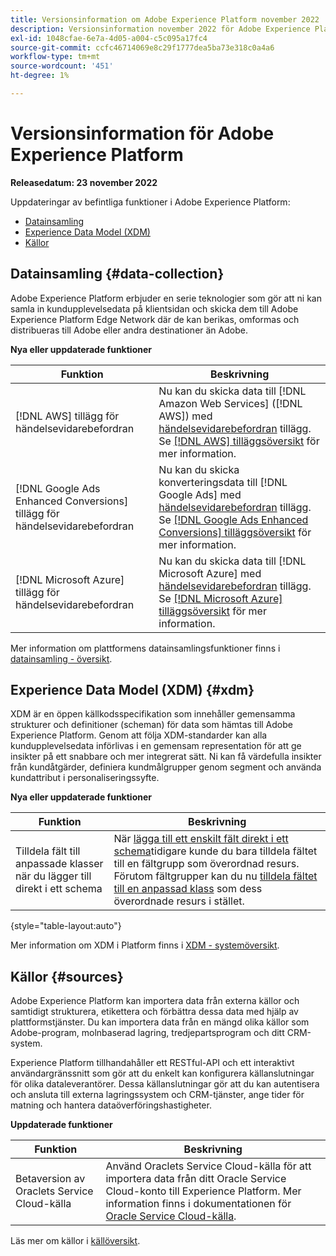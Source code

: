 ```yaml
---
title: Versionsinformation om Adobe Experience Platform november 2022
description: Versionsinformation november 2022 för Adobe Experience Platform.
exl-id: 1048cfae-6e7a-4d05-a004-c5c095a17fc4
source-git-commit: ccfc46714069e8c29f1777dea5ba73e318c0a4a6
workflow-type: tm+mt
source-wordcount: '451'
ht-degree: 1%

---
```


# Versionsinformation för Adobe Experience Platform

**Releasedatum: 23 november 2022**

Uppdateringar av befintliga funktioner i Adobe Experience Platform:

- [Datainsamling](#data-collection)
- [Experience Data Model (XDM)](#xdm)
- [Källor](#sources)

## Datainsamling {#data-collection}

Adobe Experience Platform erbjuder en serie teknologier som gör att ni kan samla in kundupplevelsedata på klientsidan och skicka dem till Adobe Experience Platform Edge Network där de kan berikas, omformas och distribueras till Adobe eller andra destinationer än Adobe.

**Nya eller uppdaterade funktioner**

| Funktion | Beskrivning |
| --- | --- |
| [!DNL AWS] tillägg för händelsevidarebefordran | Nu kan du skicka data till [!DNL Amazon Web Services] ([!DNL AWS]) med [händelsevidarebefordran](../../tags/ui/event-forwarding/overview.md) tillägg. Se [[!DNL AWS] tilläggsöversikt](../../tags/extensions/server/aws/overview.md) för mer information. |
| [!DNL Google Ads Enhanced Conversions] tillägg för händelsevidarebefordran | Nu kan du skicka konverteringsdata till [!DNL Google Ads] med [händelsevidarebefordran](../../tags/ui/event-forwarding/overview.md) tillägg. Se [[!DNL Google Ads Enhanced Conversions] tilläggsöversikt](../../tags/extensions/server/google-ads-enhanced-conversions/overview.md) för mer information. |
| [!DNL Microsoft Azure] tillägg för händelsevidarebefordran | Nu kan du skicka data till [!DNL Microsoft Azure] med [händelsevidarebefordran](../../tags/ui/event-forwarding/overview.md) tillägg. Se [[!DNL Microsoft Azure] tilläggsöversikt](../../tags/extensions/server/azure/overview.md) för mer information. |

Mer information om plattformens datainsamlingsfunktioner finns i [datainsamling - översikt](../../collection/home.md).

## Experience Data Model (XDM) {#xdm}

XDM är en öppen källkodsspecifikation som innehåller gemensamma strukturer och definitioner (scheman) för data som hämtas till Adobe Experience Platform. Genom att följa XDM-standarder kan alla kundupplevelsedata införlivas i en gemensam representation för att ge insikter på ett snabbare och mer integrerat sätt. Ni kan få värdefulla insikter från kundåtgärder, definiera kundmålgrupper genom segment och använda kundattribut i personaliseringssyfte.

**Nya eller uppdaterade funktioner**

| Funktion | Beskrivning |
| --- | --- |
| Tilldela fält till anpassade klasser när du lägger till direkt i ett schema | När [lägga till ett enskilt fält direkt i ett schema](../../xdm/ui/resources/schemas.md#add-individual-fields)tidigare kunde du bara tilldela fältet till en fältgrupp som överordnad resurs. Förutom fältgrupper kan du nu [tilldela fältet till en anpassad klass](../../xdm/ui/resources/schemas.md#add-to-class) som dess överordnade resurs i stället. |

{style="table-layout:auto"}

Mer information om XDM i Platform finns i [XDM - systemöversikt](../../xdm/home.md).

## Källor {#sources}

Adobe Experience Platform kan importera data från externa källor och samtidigt strukturera, etikettera och förbättra dessa data med hjälp av plattformstjänster. Du kan importera data från en mängd olika källor som Adobe-program, molnbaserad lagring, tredjepartsprogram och ditt CRM-system.

Experience Platform tillhandahåller ett RESTful-API och ett interaktivt användargränssnitt som gör att du enkelt kan konfigurera källanslutningar för olika dataleverantörer. Dessa källanslutningar gör att du kan autentisera och ansluta till externa lagringssystem och CRM-tjänster, ange tider för matning och hantera dataöverföringshastigheter.

**Uppdaterade funktioner**

| Funktion | Beskrivning |
| --- | --- | 
| Betaversion av Oraclets Service Cloud-källa | Använd Oraclets Service Cloud-källa för att importera data från ditt Oracle Service Cloud-konto till Experience Platform. Mer information finns i dokumentationen för [Oracle Service Cloud-källa](../../sources/connectors/customer-success/oracle-service-cloud.md). |

Läs mer om källor i [källöversikt](../../sources/home.md).
